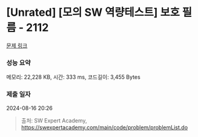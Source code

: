# [Unrated] [모의 SW 역량테스트] 보호 필름 - 2112 

[문제 링크](https://swexpertacademy.com/main/code/problem/problemDetail.do?contestProbId=AV5V1SYKAaUDFAWu) 

### 성능 요약

메모리: 22,228 KB, 시간: 333 ms, 코드길이: 3,455 Bytes

### 제출 일자

2024-08-16 20:26



> 출처: SW Expert Academy, https://swexpertacademy.com/main/code/problem/problemList.do